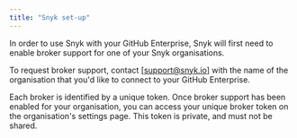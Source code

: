 ```yaml
---
title: "Snyk set-up"
---
```


In order to use Snyk with your GitHub Enterprise, Snyk will first need to enable broker support for one of your Snyk organisations.

To request broker support, contact [support@snyk.io] with the name of the organisation that you'd like to connect to your GitHub Enterprise.

Each broker is identified by a unique token. Once broker support has been enabled for your organisation, you can access your unique broker token on the organisation's settings page. This token is private, and must not be shared.
